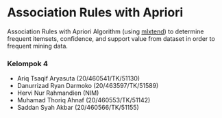 # Association Rules with Apriori
Association Rules with Apriori Algorithm (using [mlxtend](http://rasbt.github.io/mlxtend/)) to determine frequent itemsets, confidence, and support value from dataset in order to frequent mining data.

### Kelompok 4
- Ariq Tsaqif Aryasuta (20/460541/TK/51130)
- Danurrizad Ryan Darmoko (20/463597/TK/51589)
- Hervi Nur Rahmandien (NIM)
- Muhamad Thoriq Ahnaf (20/460553/TK/51142)
- Saddan Syah Akbar (20/460566/TK/51155)

